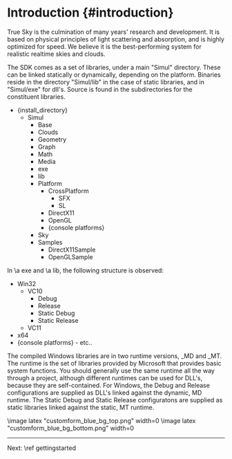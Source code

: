 Introduction	{#introduction}
============

True Sky is the culmination of many years' research and development. It is based on physical principles
of light scattering and absorption, and is highly optimized for speed. We believe it is the best-performing system
for realistic realtime skies and clouds.

The SDK comes as a set of libraries, under a main "Simul" directory. These can be linked statically or dynamically,
depending on the platform. Binaries reside in the directory "Simul/lib" in the case of static libraries,
and in "Simul/exe" for dll's. Source is found in the subdirectories for the constituent libraries.

- {install_directory}
	- Simul
		- Base
		- Clouds
		- Geometry
		- Graph
		- Math
		- Media
		- exe
		- lib
		- Platform
			- CrossPlatform
				- SFX
				- SL
			- DirectX11
			- OpenGL
			- {console platforms}
		- Sky
		- Samples
			- DirectX11Sample
			- OpenGLSample

In \a exe and \a lib, the following structure is observed:

- Win32
	- VC10
		- Debug
		- Release
		- Static Debug
		- Static Release
	- VC11
- x64
- {console platforms}
		- etc..

The compiled Windows libraries are in two runtime versions, _MD and _MT.
The runtime is the set of libraries provided by Microsoft that provides basic system functions.
You should generally use the same runtime all the way through a project, although different runtimes can be used for DLL's,
because they are self-contained.
For Windows, the Debug and Release configurations are supplied as DLL's linked against the dynamic, MD runtime.
The Static Debug and Static Release configuratons are supplied as static libraries linked against the static, MT runtime.

\image latex "customform_blue_bg_top.png" width=0
\image latex "customform_blue_bg_bottom.png" width=0

<hr size="1">
Next: \ref gettingstarted

